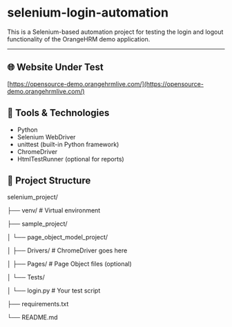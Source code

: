 # selenium-login-automation

This is a Selenium-based automation project for testing the login and logout functionality of the OrangeHRM demo application.

---

## 🌐 Website Under Test

[https://opensource-demo.orangehrmlive.com/](https://opensource-demo.orangehrmlive.com/)

## 🧰 Tools & Technologies

- Python
- Selenium WebDriver
- unittest (built-in Python framework)
- ChromeDriver
- HtmlTestRunner (optional for reports)


## 📁 Project Structure

selenium_project/

├── venv/ # Virtual environment

├── sample_project/

│ └── page_object_model_project/

│ ├── Drivers/ # ChromeDriver goes here

│ ├── Pages/ # Page Object files (optional)

│ └── Tests/

│ └── login.py # Your test script

├── requirements.txt

└── README.md
